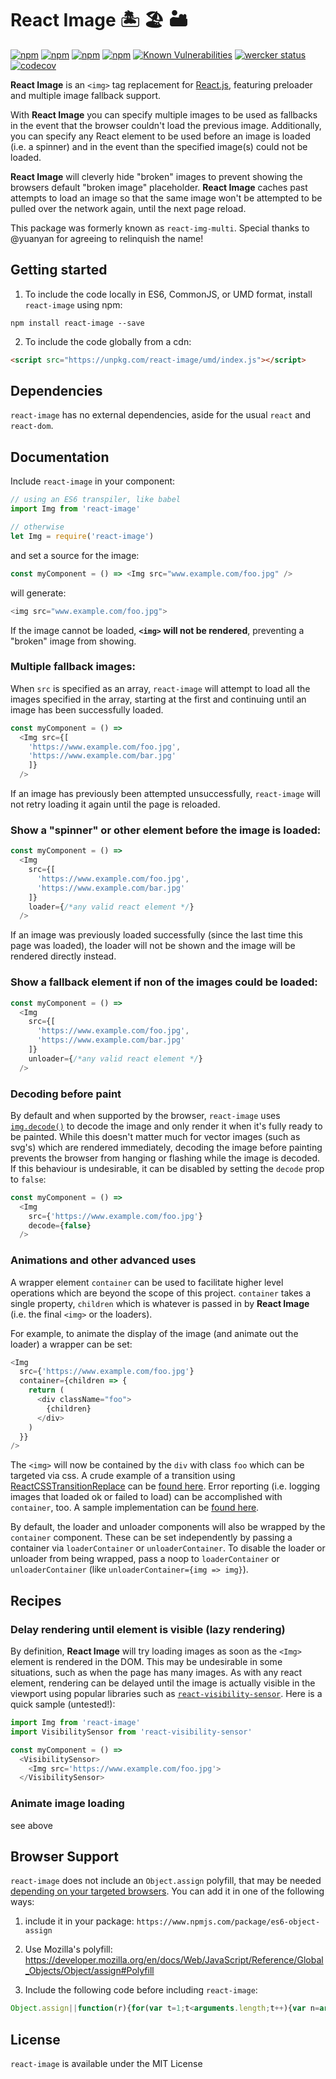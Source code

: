 React Image 🏝 🏖 🏜
===

[![npm](https://img.shields.io/npm/v/react-image.svg?style=flat-square)](https://www.npmjs.com/package/react-image)
[![npm](https://img.shields.io/npm/l/react-image.svg?style=flat-square)](https://www.npmjs.com/package/react-image)
[![npm](https://img.shields.io/npm/dt/react-image.svg?style=flat-square)](https://www.npmjs.com/package/react-image)
[![npm](https://img.shields.io/npm/dm/react-image.svg?style=flat-square)](https://www.npmjs.com/package/react-image)
[![Known Vulnerabilities](https://snyk.io/test/github/mbrevda/react-image/badge.svg)](https://snyk.io/test/github/mbrevda/react-image)
[![wercker status](https://app.wercker.com/status/51bfd9b8aa6e52acf77310e17f00aff4/s/master "wercker status")](https://app.wercker.com/project/byKey/51bfd9b8aa6e52acf77310e17f00aff4)
[![codecov](https://codecov.io/gh/mbrevda/react-image/branch/master/graph/badge.svg)](https://codecov.io/gh/mbrevda/react-image)


**React Image** is an `<img>` tag replacement for [React.js](https://facebook.github.io/react/), featuring preloader and multiple image fallback support.

With **React Image** you can specify multiple images to be used as fallbacks in the event that the browser couldn't load the previous image. Additionally, you can specify any React element to be used before an image is loaded (i.e. a spinner) and in the event than the specified image(s) could not be loaded.

**React Image** will cleverly hide "broken" images to prevent showing the browsers default "broken image"  placeholder. **React Image** caches past attempts to load an image so that the same image won't be attempted to be pulled over the network again, until the next page reload.

This package was formerly known as `react-img-multi`. Special thanks to @yuanyan for agreeing to relinquish the name!

Getting started
---

1. To include the code locally in ES6, CommonJS, or UMD format, install `react-image` using npm:

  ```
  npm install react-image --save
  ```

2. To include the code globally from a cdn:
  ```html
  <script src="https://unpkg.com/react-image/umd/index.js"></script>
  ```

Dependencies
---
`react-image` has no external dependencies, aside for the usual `react` and `react-dom`.


Documentation
---
Include `react-image` in your component:

```js
// using an ES6 transpiler, like babel
import Img from 'react-image'

// otherwise
let Img = require('react-image')
```

and set a source for the image:

```js
const myComponent = () => <Img src="www.example.com/foo.jpg" />
```

will generate:

```js
<img src="www.example.com/foo.jpg">
```
If the image cannot be loaded, **`<img>` will not be rendered**, preventing a "broken" image from showing.

### Multiple fallback images:
When `src` is specified as an array, `react-image` will attempt to load all the images specified in the array, starting at the first and continuing until an image has been successfully loaded.

```js
const myComponent = () =>
  <Img src={[
    'https://www.example.com/foo.jpg',
    'https://www.example.com/bar.jpg'
    ]}
  />
```
If an image has previously been attempted unsuccessfully, `react-image` will not retry loading it again until the page is reloaded.

### Show a "spinner" or other element before the image is loaded:
```js
const myComponent = () =>
  <Img
    src={[
      'https://www.example.com/foo.jpg',
      'https://www.example.com/bar.jpg'
    ]}
    loader={/*any valid react element */}
  />
```
If an image was previously loaded successfully (since the last time this page was loaded), the loader will not be shown and the image will be rendered directly instead.


### Show a fallback element if non of the images could be loaded:
```js
const myComponent = () =>
  <Img
    src={[
      'https://www.example.com/foo.jpg',
      'https://www.example.com/bar.jpg'
    ]}
    unloader={/*any valid react element */}
  />
```

### Decoding before paint
By default and when supported by the browser, `react-image` uses [`img.decode()`](https://html.spec.whatwg.org/multipage/embedded-content.html#dom-img-decode) to decode the image and only render it when it's fully ready to be painted. While this doesn't matter much for vector images (such as svg's) which are rendered immediately, decoding the image before painting prevents the browser from hanging or flashing while the image is decoded. If this behaviour is undesirable, it can be disabled by setting the `decode` prop to `false`:

```js
const myComponent = () =>
  <Img
    src={'https://www.example.com/foo.jpg'}
    decode={false}
  />
```

### Animations and other advanced uses
A wrapper element `container` can be used to facilitate higher level operations which are beyond the scope of this project. `container` takes a single property, `children` which is whatever is passed in by **React Image** (i.e. the final `<img>` or the loaders).

For example, to animate the display of the image (and animate out the loader) a wrapper can be set:

```js
<Img
  src={'https://www.example.com/foo.jpg'}
  container={children => {
    return (
      <div className="foo">
        {children}
      </div>
    )
  }}
/>
```

The `<img>` will now be contained by the `div` with class `foo` which can be targeted via css.
A crude example of a transition using [ReactCSSTransitionReplace](https://github.com/marnusw/react-css-transition-replace) can be [found here](https://github.com/mbrevda/react-image/tree/master/site). Error reporting (i.e. logging images that loaded ok or failed to load) can be accomplished with `container`, too.
A sample implementation can be [found here](https://github.com/mbrevda/react-image/pull/192#issuecomment-384340042).

By default, the loader and unloader components will also be wrapped by the `container` component. These can be set independently by passing a container via `loaderContainer` or `unloaderContainer`. To disable the loader or unloader from being wrapped, pass a noop to `loaderContainer` or `unloaderContainer` (like `unloaderContainer={img => img}`).


Recipes
---
### Delay rendering until element is visible (lazy rendering)
By definition, **React Image** will try loading images as soon as the `<Img>` element is rendered in the DOM. This may be undesirable in some situations, such as when the page has many images. As with any react element, rendering can be delayed until the image is actually visible in the viewport using popular libraries such as [`react-visibility-sensor`](https://www.npmjs.com/package/react-visibility-sensor). Here is a quick sample (untested!):
```js
import Img from 'react-image'
import VisibilitySensor from 'react-visibility-sensor'

const myComponent = () =>
  <VisibilitySensor>
    <Img src='https://www.example.com/foo.jpg'>
  </VisibilitySensor>
```

### Animate image loading
see above

Browser Support
---
`react-image` does not include an `Object.assign` polyfill, that may be needed [depending on your targeted browsers](http://kangax.github.io/compat-table/es6/#test-Object_static_methods_Object.assign). You can add it in one of the following ways:

1. include it in your package: `https://www.npmjs.com/package/es6-object-assign`

2. Use Mozilla's polyfill: https://developer.mozilla.org/en/docs/Web/JavaScript/Reference/Global_Objects/Object/assign#Polyfill

3. Include the following code before including `react-image`:

  ```js
  Object.assign||function(r){for(var t=1;t<arguments.length;t++){var n=arguments[t];for(var a in n)Object.prototype.hasOwnProperty.call(n,a)&&(r[a]=n[a])}return r};
  ```

License
---
`react-image` is available under the MIT License
